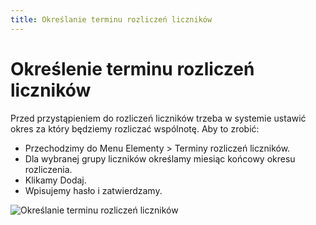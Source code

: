```yaml
---
title: Określanie terminu rozliczeń liczników
---
```

# Określenie terminu rozliczeń liczników

Przed przystąpieniem do rozliczeń liczników trzeba w systemie ustawić okres za który będziemy rozliczać wspólnotę. Aby to zrobić:

- Przechodzimy do Menu Elementy > Terminy rozliczeń liczników.
- Dla wybranej grupy liczników określamy miesiąc końcowy okresu rozliczenia.
- Klikamy Dodaj.
- Wpisujemy hasło i zatwierdzamy.

![Określanie terminu rozliczeń liczników](okreslanieterminurozliczenlicznikow.gif)
